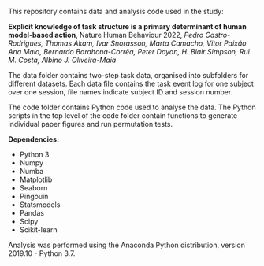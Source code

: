This repository contains data and analysis code used in the study:

**Explicit knowledge of task structure is a primary determinant of human model-based action**, Nature Human Behaviour 2022, *Pedro Castro-Rodrigues, Thomas Akam, Ivar Snorasson, Marta Camacho, Vitor Paixão Ana Maia, Bernardo Barahona-Corrêa, Peter Dayan, H. Blair Simpson, Rui M. Costa, Albino J. Oliveira-Maia*

The data folder contains two-step task data, organised into subfolders for different datasets.  Each data file contains the task event log for one subject over one session, file names indicate subject ID and session number.

The code folder contains Python code used to analyse the data.  The Python scripts in the top level of the code folder contain functions to generate individual paper figures and run permutation tests.

**Dependencies:**

- Python 3
- Numpy
- Numba
- Matplotlib
- Seaborn
- Pingouin
- Statsmodels
- Pandas
- Scipy
- Scikit-learn

Analysis was performed using the Anaconda Python distribution, version 2019.10 - Python 3.7.



